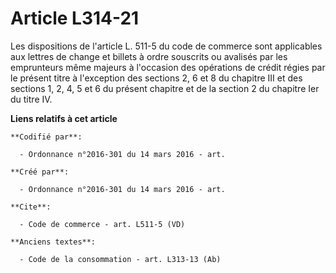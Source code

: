 # Article L314-21

Les dispositions de l'article L. 511-5 du code de commerce sont applicables aux lettres de change et billets à ordre
souscrits ou avalisés par les emprunteurs même majeurs à l'occasion des opérations de crédit régies par le présent titre à
l'exception des sections 2, 6 et 8 du chapitre III et des sections 1, 2, 4, 5 et 6 du présent chapitre et de la section 2 du
chapitre Ier du titre IV.

**Liens relatifs à cet article**

	**Codifié par**:

	  - Ordonnance n°2016-301 du 14 mars 2016 - art.

	**Créé par**:

	  - Ordonnance n°2016-301 du 14 mars 2016 - art.

	**Cite**:

	  - Code de commerce - art. L511-5 (VD)

	**Anciens textes**:

	  - Code de la consommation - art. L313-13 (Ab)
